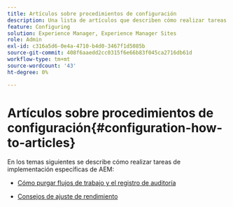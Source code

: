 ```yaml
---
title: Artículos sobre procedimientos de configuración
description: Una lista de artículos que describen cómo realizar tareas de implementación específicas en AEM.
feature: Configuring
solution: Experience Manager, Experience Manager Sites
role: Admin
exl-id: c316a5d6-0e4a-4710-b4d0-3467f1d5085b
source-git-commit: 408f6aaedd2cc0315f6e66b83f045ca2716db61d
workflow-type: tm+mt
source-wordcount: '43'
ht-degree: 0%

---
```


# Artículos sobre procedimientos de configuración{#configuration-how-to-articles}

En los temas siguientes se describe cómo realizar tareas de implementación específicas de AEM:

<!--
* [How to Use the Log Viewer](https://helpx.adobe.com/experience-manager/kb/logsviewer.html)
-->

* [Cómo purgar flujos de trabajo y el registro de auditoría](https://experienceleague.adobe.com/es/docs/experience-cloud-kcs/kbarticles/ka-24590)

* [Consejos de ajuste de rendimiento](/help/sites-deploying/configuring-performance.md)

<!--
* [How to Remove Features From the Welcome Screen](/help/sites-developing/customizing-the-welcome-console.md)

* [How to Turn Off the Location Tracker Feature](https://helpx.adobe.com/experience-manager/kb/turn-off-geolocation.html)
-->
